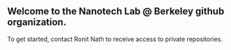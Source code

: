 ## Welcome to the Nanotech Lab @ Berkeley github organization. 

To get started, contact Ronit Nath to receive access to private repositories.

